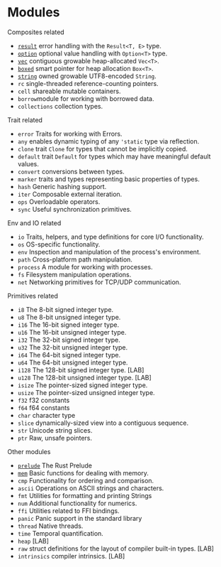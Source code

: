 # Modules

Composites related
- [`result`](result/result.md) error handling with the `Result<T, E>` type.
- [`option`](option/option.md) optional value handling with `Option<T>` type.
- [`vec`](vec/vec.md) contiguous growable heap-allocated `Vec<T>`.
- [`boxed`](boxed/box.md) smart pointer for heap allocation `Box<T>`.
- [`string`](string/string.md) owned growable UTF8-encoded `String`.
- `rc` single-threaded reference-counting pointers.
- `cell` shareable mutable containers.
- `borrow`module for working with borrowed data.
- `collections` collection types.

Trait related
- `error`   Traits for working with Errors.
- `any`     enables dynamic typing of any `'static` type via reflection.
- `clone`   trait `Clone` for types that cannot be implicitly copied.
- `default` trait `Default` for types which may have meaningful default values.
- `convert` conversions between types.
- `marker`  traits and types representing basic properties of types.
- `hash`    Generic hashing support.
- `iter`    Composable external iteration.
- `ops`     Overloadable operators.
- `sync`    Useful synchronization primitives.

Env and IO related
- `io`      Traits, helpers, and type definitions for core I/O functionality.
- `os`      OS-specific functionality.
- `env`     Inspection and manipulation of the process's environment.
- `path`    Cross-platform path manipulation.
- `process` A module for working with processes.
- `fs`      Filesystem manipulation operations.
- `net`     Networking primitives for TCP/UDP communication.

Primitives related
- `i8`      The 8-bit signed integer type.
- `u8`      The 8-bit unsigned integer type.
- `i16`     The 16-bit signed integer type.
- `u16`     The 16-bit unsigned integer type.
- `i32`     The 32-bit signed integer type.
- `u32`     The 32-bit unsigned integer type.
- `i64`     The 64-bit signed integer type.
- `u64`     The 64-bit unsigned integer type.
- `i128`    The 128-bit signed integer type. [LAB]
- `u128`    The 128-bit unsigned integer type. [LAB]
- `isize`   The pointer-sized signed integer type.
- `usize`   The pointer-sized unsigned integer type.
- `f32`     f32 constants
- `f64`     f64 constants
- `char`    character type
- `slice`   dynamically-sized view into a contiguous sequence.
- `str`     Unicode string slices.
- `ptr`     Raw, unsafe pointers.

Other modules
- [`prelude`](prelude.md) The Rust Prelude
- [`mem`](mem/mem.md) Basic functions for dealing with memory.
- `cmp`     Functionality for ordering and comparison.
- `ascii`   Operations on ASCII strings and characters.
- `fmt`     Utilities for formatting and printing Strings
- `num`     Additional functionality for numerics.
- `ffi`     Utilities related to FFI bindings.
- `panic`   Panic support in the standard library
- `thread`  Native threads.
- `time`    Temporal quantification.
- `heap`    [LAB]
- `raw`     struct definitions for the layout of compiler built-in types. [LAB]
- `intrinsics` compiler intrinsics. [LAB]

